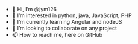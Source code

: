 - 👋 Hi, I’m @jym126
- 👀 I’m interested in python, java, JavaScript, PHP
- 🌱 I’m currently learning Angular and nodeJS 
- 💞️ I’m looking to collaborate on any project
- 📫 How to reach me, here on GitHub

<!---
jym126/jym126 is a ✨ special ✨ repository because its `README.md` (this file) appears on your GitHub profile.
You can click the Preview link to take a look at your changes.
--->
